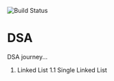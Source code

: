 ![Build Status](https://github.com/bishtgovind30/DSA/actions/workflows/CI-CD.yml/badge.svg)
# DSA
DSA journey...

1. Linked List
    1.1 Single Linked List
